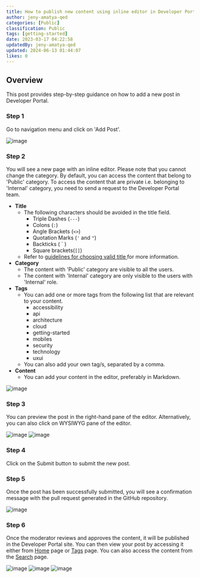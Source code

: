 ```yaml
---
title: How to publish new content using inline editor in Developer Portal
author: jeny-amatya-qed
categories: [Public]
classification: Public
tags: [getting-started]
date: 2023-03-17 04:22:58 
updatedBy: jeny-amatya-qed
updated: 2024-06-13 01:44:07 
likes: 0
---
```


## Overview
This post provides step-by-step guidance on how to add a new post in Developer Portal.

### Step 1  
Go to navigation menu and click on 'Add Post'.

![image](https://sadevportal3.blob.core.windows.net/root/post/add-post-step-1-dark.png)

### Step 2
You will see a new page with an inline editor. 
Please note that you cannot change the category. By default, you can access the content that belong to 'Public' category. To access the content that are private i.e. belonging to 'Internal' category, you need to send a request to the Developer Portal team.
* **Title**
    * The following characters should be avoided in the title field.
        * Triple Dashes (`---`)
        * Colons (`:`)
        * Angle Brackets (`<>`)
        * Quotation Marks (`'` and `"`)
        * Backticks  ( &grave; )
        * Square brackets(`[]`)
   * Refer to [guidelines for choosing valid title ](/public/Guidelines-on-choosing-a-valid-title-field-for-a-markdown-file/) for more information.
* **Category**
    * The content with 'Public' category are visible to all the users.
    * The content with 'Internal' category are only visible to the users with 'Internal' role.
* **Tags**
    * You can add one or more tags from the following list that are relevant to your content.
        * accessibility
        * api
        * architecture
        * cloud
        * getting-started
        * mobiles
        * security
        * technology
        * uxui
    * You can also add your own tag/s, separated by a comma.
* **Content**
    * You can add your content in the editor, preferably in Markdown.

![image](https://sadevportal3.blob.core.windows.net/root/post/add-post-step-2-dark.jpg)

### Step 3
You can preview the post in the right-hand pane of the editor. Alternatively, you can also click on WYSIWYG pane of the editor.

![image](https://sadevportal3.blob.core.windows.net/root/post/add-post-step-3-1-dark.png)
![image](https://sadevportal3.blob.core.windows.net/root/post/add-post-step-3-2-dark.png)

### Step 4
Click on the Submit button to submit the new post.

### Step 5
Once the post has been successfully submitted, you will see a confirmation message with the pull request generated in the GitHub repository.

![image](https://sadevportal3.blob.core.windows.net/root/post/add-post-step-4-dark.png)

### Step 6
Once the moderator reviews and approves the content, it will be published in the Developer Portal site. You can then view your post by accessing it either from [Home](https://developer.qed.qld.gov.au) page or [Tags](https://developer.qed.qld.gov.au/tags) page. You can also access the content from the [Search](https://developer.qed.qld.gov.au/search) page.

![image](https://sadevportal3.blob.core.windows.net/root/post/edit-post-step-1-3.png)
![image](https://sadevportal3.blob.core.windows.net/root/post/add-post-step-5-1-dark.png)
![image](https://sadevportal3.blob.core.windows.net/root/post/add-post-step-5-2-dark.png)